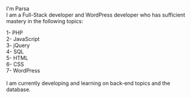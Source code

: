 I'm Parsa<br>
I am a Full-Stack developer and WordPress developer who has sufficient mastery in the following topics:

1- PHP<br>
2- JavaScript<br>
3- jQuery<br>
4- SQL<br>
5- HTML<br>
6- CSS<br>
7- WordPress<br>
<br>
I am currently developing and learning on back-end topics and the database.
